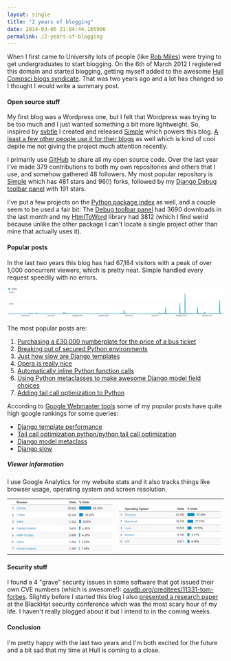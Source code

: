 ```yaml
---
layout: single
title: "2 years of blogging"
date: 2014-03-06 21:04:44.165906
permalink: /2-years-of-blogging
---
```


When I first came to University lots of people (like [Rob Miles](http://www.robmiles.com)) were trying to get undergraduates to start blogging. On the 6th of March 2012 I registered this domain and started blogging, getting myself added to the awesome [Hull Compsci blogs syndicate](http://hullcompsciblogs.com). That was two years ago and a lot has changed so I thought I would write a summary post.

#### Open source stuff
My first blog was a Wordpress one, but I felt that Wordpress was trying to be too much and I just wanted something a bit more lightweight. So, inspired by [svbtle](http://svbtle.com) I created and released [Simple](http://github.com/orf/simple) which powers this blog. [A least a few other people use it for their blogs](http://www.google.co.uk/#q=%22Powered+by+Simple%2C+inspired+by+Obtvse%22+-%22tomforb.es%22) as well which is kind of cool depite me not giving the project much attention recently.

I primarily use [GitHub](http://github.com/orf/) to share all my open source code. Over the last year I've made 379 contributions to both my own repositories and others that I use, and somehow gathered 48 followers. My most popular repository is [Simple](http://github.com/orf/simple) which has 481 stars and 96(!) forks, followed by my [Django Debug toolbar panel](http://github.com/orf/django-debug-toolbar-template-timings) with 191 stars.

I've put a few projects on the [Python package index](http://pypi.python.org/pypi) as well, and a couple seem to be used a fair bit: The [Debug toolbar panel](http://pypi.python.org/pypi/django-debug-toolbar-template-timings) had 3690 downloads in the last month and my [HtmlToWord](http://pypi.python.org/pypi/HtmlToWord) library had 3812 (which I find weird because unlike the other package I can't locate a single project other than mine that actually uses it). 

#### Popular posts
In the last two years this blog has had 67,184 visitors with a peak of over 1,000 concurrent viewers, which is pretty neat. Simple handled every request speedily with no errors.

![](/uploads/analytics_level_BEAMOOAX.png)

The most popular posts are:

  1. [Purchasing a £30,000 numberplate for the price of a bus ticket](http://tomforb.es/purchasing-a-£30-000-numberplate-for-the-price-of-a-bus-ticket)
  2. [Breaking out of secured Python environments](http://tomforb.es/breaking-out-of-secured-python-environments)
  3. [Just how slow are Django templates](http://tomforb.es/just-how-slow-are-django-templates)
  4. [Opera is really nice](http://tomforb.es/opera-is-really-nice)
  5. [Automatically inline Python function calls](http://tomforb.es/automatically-inline-python-function-calls)
  6. [Using Python metaclasses to make awesome Django model field choices](http://tomforb.es/using-python-metaclasses-to-make-awesome-django-model-field-choices)
  7. [Adding tail call optimization to Python](http://tomforb.es/adding-tail-call-optimization-to-python)

According to [Google Webmaster tools](https://www.google.com/webmasters/) some of my popular posts have quite high google rankings for some queries:

  * [Django template performance](https://www.google.co.uk/#q=Django+template+performance)
  * [Tail call optimization python/python tail call optimization](https://www.google.co.uk/#q=tail+call+optimization+python)
  * [Django model metaclass](https://www.google.co.uk/#q=django+model+metaclass)
  * [Django slow](https://www.google.co.uk/#q=django+slow)

##### Viewer information
I use Google Analytics for my website stats and it also tracks things like browser usage, operating system and screen resolution. 

<table><tr><td><img src="/uploads/OS_PUKUI7K4.png"></td><td><img src="/uploads/OS_YCU5JITI.png"></td></tr></table>

#### Security stuff
I found a  4 "grave" security issues in some software that got issued their own CVE numbers (which is awesome!): [osvdb.org/creditees/11331-tom-forbes](http://osvdb.org/creditees/11331-tom-forbes). Slightly before I started this blog I also [presented a research paper](https://media.blackhat.com/bh-eu-12/Siddharth/bh-eu-12-Siddharth-Xpath-WP.pdf) at the BlackHat security conference which was the most scary hour of my life. I haven't really blogged about it but I intend to in the coming weeks.

#### Conclusion
I'm pretty happy with the last two years and I'm both excited for the future and a bit sad that my time at Hull is coming to a close.
    